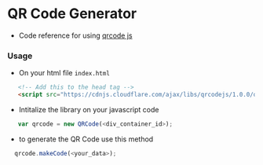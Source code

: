 # QR Code Generator
- Code reference for using [qrcode js](https://davidshimjs.github.io/qrcodejs/)

### Usage
- On your html file  `index.html`
```html
   <!-- Add this to the head tag -->
   <script src="https://cdnjs.cloudflare.com/ajax/libs/qrcodejs/1.0.0/qrcode.min.js"></script>
```
- Intitalize the library on your javascript code
```js
   var qrcode = new QRCode(<div_container_id>);
```

- to generate the QR Code use this method
```js
  qrcode.makeCode(<your_data>);
```
